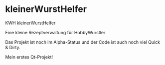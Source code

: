 # kleinerWurstHelfer
KWH kleinerWurstHelfer

Eine kleine Rezeptverwaltung für HobbyWurstler

Das Projekt ist noch im Alpha-Status und der Code ist auch noch viel Quick & Dirty.

Mein erstes Qt-Projekt!

